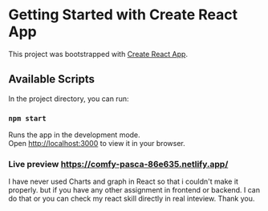# Getting Started with Create React App

This project was bootstrapped with [Create React App](https://github.com/facebook/create-react-app).

## Available Scripts

In the project directory, you can run:

### `npm start`

Runs the app in the development mode.\
Open [http://localhost:3000](http://localhost:3000) to view it in your browser.

### Live preview https://comfy-pasca-86e635.netlify.app/

I have never used Charts and graph in React so that i couldn't make it properly. but if you have any other assignment in frontend or backend. I can do that or you can check my react skill directly in real inteview. Thank you.
